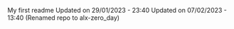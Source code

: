 My first readme
Updated on 29/01/2023 - 23:40
Updated on 07/02/2023 - 13:40 (Renamed repo to alx-zero_day)
